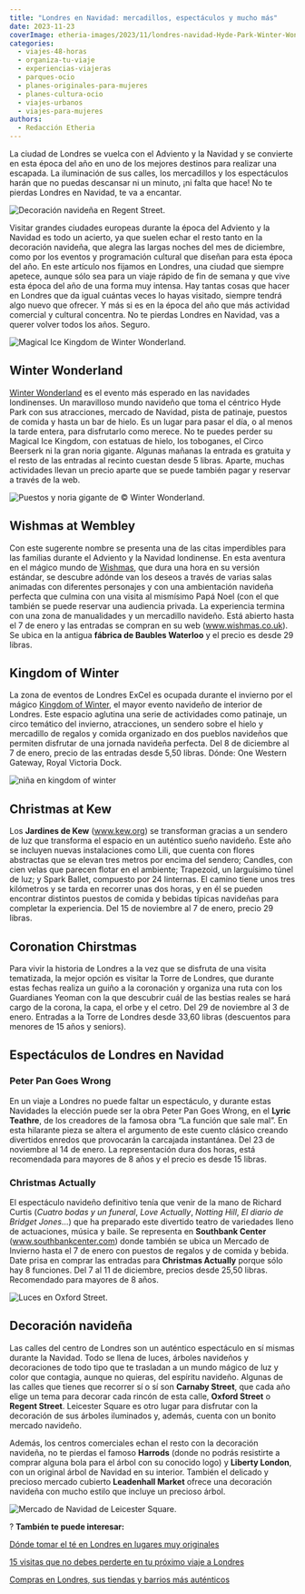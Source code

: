 ```yaml
---
title: "Londres en Navidad: mercadillos, espectáculos y mucho más"
date: 2023-11-23
coverImage: etheria-images/2023/11/londres-navidad-Hyde-Park-Winter-Wonderland-museo-hielo.jpg
categories: 
  - viajes-48-horas
  - organiza-tu-viaje
  - experiencias-viajeras
  - parques-ocio
  - planes-originales-para-mujeres
  - planes-cultura-ocio
  - viajes-urbanos
  - viajes-para-mujeres
authors: 
  - Redacción Etheria
---
```


La ciudad de Londres se vuelca con el Adviento y la Navidad y se convierte en esta época 
del año en uno de los mejores destinos para realizar una escapada. La iluminación de sus 
calles, los mercadillos y los espectáculos harán que no puedas descansar ni un minuto, 
¡ni falta que hace! No te pierdas Londres en Navidad, te va a encantar. 

![Decoración navideña en Regent Street.](etheria-images/2023/11/londres-navidad-regent-street.jpg "Decoración navideña en Regent Street. © Jamie Davis")

Visitar grandes ciudades europeas durante la época del Adviento y la Navidad es todo un 
acierto, ya que suelen echar el resto tanto en la decoración navideña, que alegra las 
largas noches del mes de diciembre, como por los eventos y programación cultural que 
diseñan para esta época del año. En este artículo nos fijamos en Londres, una ciudad que 
siempre apetece, aunque sólo sea para un viaje rápido de fin de semana y que vive esta 
época del año de una forma muy intensa. Hay tantas cosas que hacer en Londres que da 
igual cuántas veces lo hayas visitado, siempre tendrá algo nuevo que ofrecer. Y más si 
es en la época del año que más actividad comercial y cultural concentra. No te pierdas 
Londres en Navidad, vas a querer volver todos los años. Seguro. 

![Magical Ice Kingdom de Winter Wonderland.](etheria-images/2023/11/londres-navidad-Hyde-Park-Winter-Wonderland-museo-hielo.jpg "Magical Ice Kingdom de © Winter Wonderland.")

## Winter Wonderland

[Winter Wonderland](http://www.hydeparkwinterwonderland.com) es el evento más esperado 
en las navidades londinenses. Un maravilloso mundo navideño que toma el céntrico Hyde 
Park con sus atracciones, mercado de Navidad, pista de patinaje, puestos de comida y 
hasta un bar de hielo. Es un lugar para pasar el día, o al menos la tarde entera, para 
disfrutarlo como merece. No te puedes perder su Magical Ice Kingdom, con estatuas de 
hielo, los toboganes, el Circo Beerserk ni la gran noria gigante. Algunas mañanas la 
entrada es gratuita y el resto de las entradas al recinto cuestan desde 5 libras. 
Aparte, muchas actividades llevan un precio aparte que se puede también pagar y reservar 
a través de la web. 

![Puestos y noria gigante de © Winter Wonderland.](etheria-images/2023/11/Londres-navidad-Hyde-Park-Winter-Wonderland-668x1000.jpg "Puestos y noria gigante de © Winter Wonderland.")

## Wishmas at Wembley

Con este sugerente nombre se presenta una de las citas imperdibles para las familias 
durante el Adviento y la Navidad londinense. En esta aventura en el mágico mundo de [Wishmas](https://www.wishmas.co.uk/), 
que dura una hora en su versión estándar, se descubre adónde van los deseos a través de 
varias salas animadas con diferentes personajes y con una ambientación navideña perfecta 
que culmina con una visita al mismísimo Papá Noel (con el que también se puede reservar 
una audiencia privada. La experiencia termina con una zona de manualidades y un 
mercadillo navideño. Está abierto hasta el 7 de enero y las entradas se compran en su 
web (www.wishmas.co.uk). Se ubica en la antigua **fábrica de Baubles Waterloo** y el 
precio es desde 29 libras. 

## Kingdom of Winter

La zona de eventos de Londres ExCel es ocupada durante el invierno por el mágico [Kingdom 
of Winter](http://www.kingdomofwinter.com), el mayor evento navideño de interior de 
Londres. Este espacio aglutina una serie de actividades como patinaje, un circo temático 
del invierno, atracciones, un sendero sobre el hielo y mercadillo de regalos y comida 
organizado en dos pueblos navideños que permiten disfrutar de una jornada navideña 
perfecta. Del 8 de diciembre al 7 de enero, precio de las entradas desde 5,50 libras. 
Dónde: One Western Gateway, Royal Victoria Dock. 

![niña en kingdom of winter](etheria-images/2023/11/londres-navidad-Kingdom-of-Winter-sendero-hielo.jpg "Sendero sobre el hielo en © Kingdom of Winter.")

## Christmas at Kew

Los **Jardines de Kew** (www.kew.org) se transforman gracias a un sendero de luz que 
transforma el espacio en un auténtico sueño navideño. Este año se incluyen nuevas 
instalaciones como Lili, que cuenta con flores abstractas que se elevan tres metros por 
encima del sendero; Candles, con cien velas que parecen flotar en el ambiente; 
Trapezoid, un larguísimo túnel de luz; y Spark Ballet, compuesto por 24 linternas. El 
camino tiene unos tres kilómetros y se tarda en recorrer unas dos horas, y en él se 
pueden encontrar distintos puestos de comida y bebidas típicas navideñas para completar 
la experiencia. Del 15 de noviembre al 7 de enero, precio 29 libras. 

## Coronation Chirstmas

Para vivir la historia de Londres a la vez que se disfruta de una visita tematizada, la 
mejor opción es visitar la Torre de Londres, que durante estas fechas realiza un guiño a 
la coronación y organiza una ruta con los Guardianes Yeoman con la que descubrir cuál de 
las bestias reales se hará cargo de la corona, la capa, el orbe y el cetro. Del 29 de 
noviembre al 3 de enero. Entradas a la Torre de Londres desde 33,60 libras (descuentos 
para menores de 15 años y seniors). 

## Espectáculos de Londres en Navidad

### Peter Pan Goes Wrong

En un viaje a Londres no puede faltar un espectáculo, y durante estas Navidades la 
elección puede ser la obra Peter Pan Goes Wrong, en el **Lyric Teathre**, de los 
creadores de la famosa obra “La función que sale mal”. En esta hilarante pieza se altera 
el argumento de este cuento clásico creando divertidos enredos que provocarán la 
carcajada instantánea. Del 23 de noviembre al 14 de enero. La representación dura dos 
horas, está recomendada para mayores de 8 años y el precio es desde 15 libras. 

### Christmas Actually

El espectáculo navideño definitivo tenía que venir de la mano de Richard Curtis (_Cuatro 
bodas y un funeral_, _Love Actually_, _Notting Hill_, _El diario de Bridget Jones_…) que 
ha preparado este divertido teatro de variedades lleno de actuaciones, música y baile. 
Se representa en **Southbank Center** (www.southbankcenter.com) donde también se ubica 
un Mercado de Invierno hasta el 7 de enero con puestos de regalos y de comida y bebida. 
Date prisa en comprar las entradas para **Christmas Actually** porque sólo hay 8 
funciones. Del 7 al 11 de diciembre, precios desde 25,50 libras. Recomendado para 
mayores de 8 años. 

![Luces en Oxford Street.](etheria-images/2023/11/londres-navidad-oxford-street.jpg "Luces en Oxford Street. © Mark Higham.")

## Decoración navideña

Las calles del centro de Londres son un auténtico espectáculo en sí mismas durante la 
Navidad. Todo se llena de luces, árboles navideños y decoraciones de todo tipo que te 
trasladan a un mundo mágico de luz y color que contagia, aunque no quieras, del espíritu 
navideño. Algunas de las calles que tienes que recorrer sí o sí son **Carnaby Street**, 
que cada año elige un tema para decorar cada rincón de esta calle, **Oxford Street** o 
**Regent Street**. Leicester Square es otro lugar para disfrutar con la decoración de 
sus árboles iluminados y, además, cuenta con un bonito mercado navideño. 

Además, los centros comerciales echan el resto con la decoración navideña, no te pierdas 
el famoso **Harrods** (donde no podrás resistirte a comprar alguna bola para el árbol 
con su conocido logo) y **Liberty London**, con un original árbol de Navidad en su 
interior. También el delicado y precioso mercado cubierto **Leadenhall Market** ofrece 
una decoración navideña con mucho estilo que incluye un precioso árbol. 

![Mercado de Navidad de Leicester Square.](etheria-images/2023/11/londres-navidad-leicester-square.jpg "Mercado de Navidad de Leicester Square. © Philippe Oursel")

? **También te puede interesar:** 

[Dónde tomar el té en Londres en lugares muy 
originales](https://etheriamagazine.com/2023/03/15/tomar-te-londres/) 

[15 visitas que no debes perderte en tu próximo viaje a 
Londres](https://etheriamagazine.com/2022/11/10/que-ver-londres-nuevo-clasico/) 

[Compras en Londres, sus tiendas y barrios más 
auténticos](https://etheriamagazine.com/2020/05/06/compras-originales-en-londres-seven-dials-connaught-village-carnaby-street-marylebone/)
